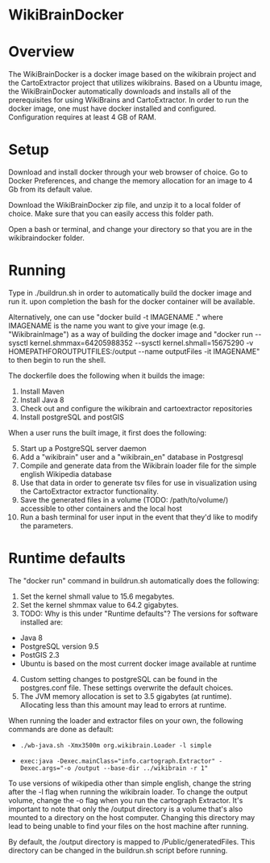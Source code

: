 # WikiBrainDocker
# Overview
The WikiBrainDocker is a docker image based on the wikibrain project and the
CartoExtractor project that utilizes wikibrains. Based on a Ubuntu image, the
WikiBrainDocker automatically downloads and installs all of the prerequisites
for using WikiBrains and CartoExtractor. In order to run the docker image, one
must have docker installed and configured. Configuration requires at least 4 GB
of RAM. 

# Setup
Download and install docker through your web browser of choice. Go to Docker
Preferences, and change the memory allocation for an image to 4 Gb from its
default value. 

Download the WikiBrainDocker zip file, and unzip it to a local folder of
choice. Make sure that you can easily access this folder path. 

Open a bash or terminal, and change your directory so that you are in the
wikibraindocker folder.

# Running

Type in ./buildrun.sh in order to automatically build the docker image and run
it. upon completion the bash for the docker container will be available. 

Alternatively, one can use "docker build -t IMAGENAME ." where IMAGENAME is the
name you want to give your image (e.g. "WikibrainImage") as a way of building
the docker image and "docker run --sysctl kernel.shmmax=64205988352 --sysctl
kernel.shmall=15675290 -v HOMEPATHFOROUTPUTFILES:/output --name outputFiles -it
IMAGENAME" to then begin to run the shell.

The dockerfile does the following when it builds the image:
1. Install Maven
2. Install Java 8
3. Check out and configure the wikibrain and cartoextractor repositories
4. Install postgreSQL and postGIS

When a user runs the built image, it first does the following:

5. Start up a PostgreSQL server daemon
5. Add a "wikibrain" user and a "wikibrain\_en" database in Postgresql
6. Compile and generate data from the Wikibrain loader file for the simple
   english Wikipedia database
7. Use that data in order to generate tsv files for use in visualization using
   the CartoExtractor extractor functionality.
8. Save the generated files in a volume (TODO: /path/to/volume/) accessible to
   other containers and the local host
9. Run a bash terminal for user input in the event that they'd like to modify
   the parameters.

# Runtime defaults 

The "docker run" command in buildrun.sh automatically does the following:
1. Set the kernel shmall value to 15.6 megabytes.
2. Set the kernel shmmax value to 64.2 gigabytes.
3. TODO: Why is this under "Runtime defaults"? The versions for software
   installed are: 
  - Java 8
  - PostgreSQL version 9.5
  - PostGIS 2.3
  - Ubuntu is based on the most current docker image available at runtime
4. Custom setting changes to postgreSQL can be found in the postgres.conf file.
   These settings overwrite the default choices.
5. The JVM memory allocation is set to 3.5 gigabytes (at runtime).
   Allocating less than this amount may lead to errors at runtime. 

When running the loader and extractor files on your own, the following commands
are done as default: 
-     ./wb-java.sh -Xmx3500m org.wikibrain.Loader -l simple
-     exec:java -Dexec.mainClass="info.cartograph.Extractor" -Dexec.args="-o /output --base-dir ../wikibrain -r 1"

To use versions of wikipedia other than simple english, change the string after
the -l flag when running the wikibrain loader.  To change the output volume,
change the -o flag when you run the cartograph Extractor. It's important to
note that only the /output directory is a volume that's also mounted to a
directory on the host computer. Changing this directory may lead to being
unable to find your files on the host machine after running. 

By default, the /output directory is mapped to /Public/generatedFiles. This
directory can be changed in the buildrun.sh script before running. 
